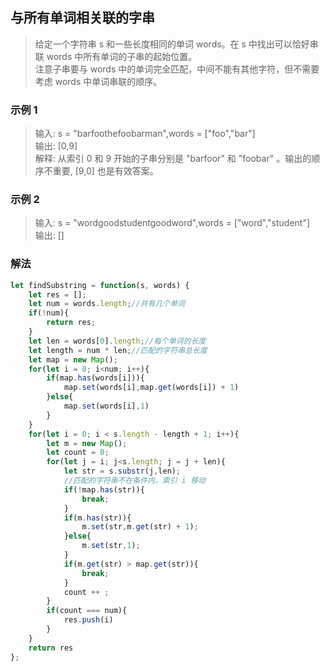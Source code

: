 
## 与所有单词相关联的字串
> 给定一个字符串 s 和一些长度相同的单词 words。在 s 中找出可以恰好串联 words 中所有单词的子串的起始位置。     
> 注意子串要与 words 中的单词完全匹配，中间不能有其他字符，但不需要考虑 words 中单词串联的顺序。

### 示例 1
> 输入: s = "barfoothefoobarman",words = ["foo","bar"]        
> 输出: [0,9]     
> 解释: 从索引 0 和 9 开始的子串分别是 "barfoor" 和 "foobar" 。输出的顺序不重要, [9,0] 也是有效答案。

### 示例 2
> 输入: s = "wordgoodstudentgoodword",words = ["word","student"]      
> 输出: []     


### 解法
```javascript 1.8
let findSubstring = function(s, words) {
    let res = [];
    let num = words.length;//共有几个单词
    if(!num){
        return res;
    }
    let len = words[0].length;//每个单词的长度
    let length = num * len;//匹配的字符串总长度
    let map = new Map();
    for(let i = 0; i<num; i++){
        if(map.has(words[i])){
            map.set(words[i],map.get(words[i]) + 1)
        }else{
            map.set(words[i],1)
        }
    }
    for(let i = 0; i < s.length - length + 1; i++){
        let m = new Map();
        let count = 0;
        for(let j = i; j<s.length; j = j + len){
            let str = s.substr(j,len);
            //匹配的字符串不在条件内，索引 i 移动
            if(!map.has(str)){
                break;
            }
            if(m.has(str)){
                m.set(str,m.get(str) + 1);
            }else{
                m.set(str,1);
            }
            if(m.get(str) > map.get(str)){
                break;
            }
            count ++ ;
        }
        if(count === num){
            res.push(i)
        }
    }
    return res
};
```
